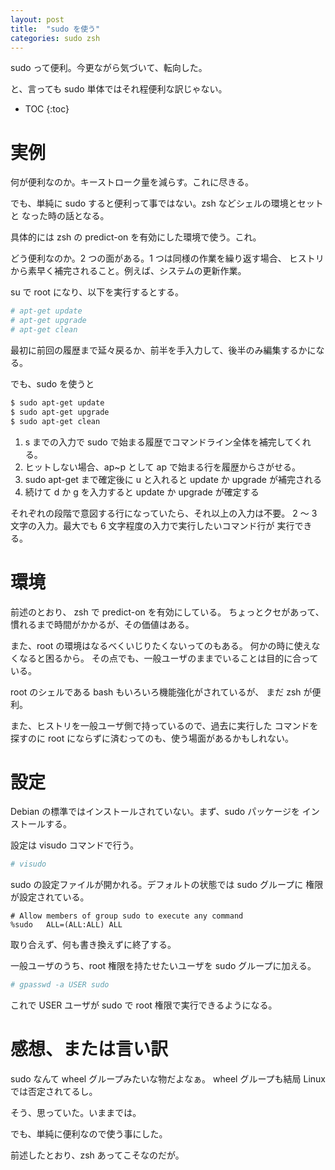 ```yaml
---
layout: post
title:  "sudo を使う"
categories: sudo zsh
---
```


sudo って便利。今更ながら気づいて、転向した。

と、言っても sudo 単体ではそれ程便利な訳じゃない。


* TOC
{:toc}


# 実例

何が便利なのか。キーストローク量を減らす。これに尽きる。

でも、単純に sudo すると便利って事ではない。zsh などシェルの環境とセットと
なった時の話となる。

具体的には zsh の predict-on を有効にした環境で使う。これ。

どう便利なのか。2 つの面がある。1 つは同様の作業を繰り返す場合、
ヒストリから素早く補完されること。例えば、システムの更新作業。

su で root になり、以下を実行するとする。

````sh
# apt-get update
# apt-get upgrade
# apt-get clean
````

最初に前回の履歴まで延々戻るか、前半を手入力して、後半のみ編集するかになる。

でも、sudo を使うと

````sh
$ sudo apt-get update
$ sudo apt-get upgrade
$ sudo apt-get clean
````

1. s までの入力で sudo で始まる履歴でコマンドライン全体を補完してくれる。
1. ヒットしない場合、ap~p として ap で始まる行を履歴からさがせる。
1. sudo apt-get まで確定後に u と入れると update か upgrade が補完される
1. 続けて d か g を入力すると update か upgrade が確定する

それぞれの段階で意図する行になっていたら、それ以上の入力は不要。
2 ～ 3 文字の入力。最大でも 6 文字程度の入力で実行したいコマンド行が
実行できる。



# 環境

前述のとおり、 zsh で predict-on を有効にしている。
ちょっとクセがあって、慣れるまで時間がかかるが、その価値はある。

また、root の環境はなるべくいじりたくないってのもある。
何かの時に使えなくなると困るから。
その点でも、一般ユーザのままでいることは目的に合っている。

root のシェルである bash もいろいろ機能強化がされているが、
まだ zsh が便利。

また、ヒストリを一般ユーザ側で持っているので、過去に実行した
コマンドを探すのに root にならずに済むってのも、使う場面があるかもしれない。



# 設定

Debian の標準ではインストールされていない。まず、sudo パッケージを
インストールする。

設定は visudo コマンドで行う。

````sh
# visudo
````

sudo の設定ファイルが開かれる。デフォルトの状態では sudo グループに
権限が設定されている。

````
# Allow members of group sudo to execute any command
%sudo   ALL=(ALL:ALL) ALL
````

取り合えず、何も書き換えずに終了する。

一般ユーザのうち、root 権限を持たせたいユーザを sudo グループに加える。

````sh
# gpasswd -a USER sudo
````

これで USER ユーザが sudo で root 権限で実行できるようになる。


# 感想、または言い訳

sudo なんて wheel グループみたいな物だよなぁ。
wheel グループも結局 Linux では否定されてるし。

そう、思っていた。いままでは。

でも、単純に便利なので使う事にした。

前述したとおり、zsh あってこそなのだが。

